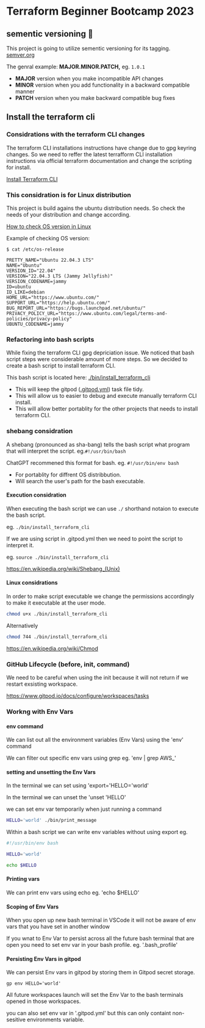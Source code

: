 # Terraform Beginner Bootcamp 2023

## sementic versioning :mage:

This project is going to utilize sementic versioning for its tagging.
[semver.org](https://semver.org/)

The genral example:
 **MAJOR.MINOR.PATCH,** eg. `1.0.1`

- **MAJOR** version when you make incompatible API changes
- **MINOR** version when you add functionality in a backward compatible manner
- **PATCH** version when you make backward compatible bug fixes

## Install the terraform cli

### Considrations with the terraform CLI changes
The terraform CLI installations instructions have change due to gpg keyring changes. So we need to reffer the latest terrafform CLI installation instructions via official terraform documentation and change the scripting for install.

[Install Terraform CLI](https://developer.hashicorp.com/terraform/tutorials/aws-get-started/install-cli)


### This considration is for Linux distribution
This project is build agains the ubuntu distribution needs. So check the needs of your distribution and change according.

[How to check OS version in Linux](https://www.ionos.com/digitalguide/server/know-how/how-to-check-your-linux-version/#:~:text=The%20command%20%E2%80%9Cuname%20%2Dr%E2%80%9D,the%20Linux%20kernel%20is%205.4.)

Example of checking OS version:

```
$ cat /etc/os-release

PRETTY_NAME="Ubuntu 22.04.3 LTS"
NAME="Ubuntu"
VERSION_ID="22.04"
VERSION="22.04.3 LTS (Jammy Jellyfish)"
VERSION_CODENAME=jammy
ID=ubuntu
ID_LIKE=debian
HOME_URL="https://www.ubuntu.com/"
SUPPORT_URL="https://help.ubuntu.com/"
BUG_REPORT_URL="https://bugs.launchpad.net/ubuntu/"
PRIVACY_POLICY_URL="https://www.ubuntu.com/legal/terms-and-policies/privacy-policy"
UBUNTU_CODENAME=jammy
```

### Refactoring into bash scripts

While fixing the terraform CLI gpg depriciation issue. We noticed that bash script steps were considerable amount of more steps. So we decided to create a bash script to install terraform CLI.

This bash script is located here: [./bin/install_terraform_cli](./bin/install_terraform_cli)



- This will keep the gitpod ([.gitpod.yml](.gitpod)) task file tidy.
- This will allow us to easier to debug and execute manually terraform CLI install.
- This will allow better portablity for the other projects that needs to install terraform CLI.


### shebang considration

A shebang (pronounced as sha-bang) tells the bash script what program that will interpret the script. eg.`#!/usr/bin/bash` 

ChatGPT recommened this format for bash. eg. `#!/usr/bin/env bash`

- For portablity for diffrent OS distribbution.
- Will search the user's path for the bash executable.


#### Execution considration


When executing the bash script we can use `./` shorthand notaion to execute the bash script.

eg. `./bin/install_terraform_cli`

If we are using script in .gitpod.yml then we need to point the script to interpret it.

eg. `source ./bin/install_terraform_cli`

https://en.wikipedia.org/wiki/Shebang_(Unix)



#### Linux considrations

In order to make script executable we change the permissions accordingly to make it executable at the user mode.
```sh
chmod u+x ./bin/install_terraform_cli
```

Alternatively 
```sh
chmod 744 ./bin/install_terraform_cli
```
https://en.wikipedia.org/wiki/Chmod


### GitHub Lifecycle (before, init, command)

We need to be careful when using the init because it will not return if we restart exsisting workspace.

https://www.gitpod.io/docs/configure/workspaces/tasks


### Workng with Env Vars

#### env command

We can list out all the environment variables (Env Vars) using the 'env' command

We can filter out specific env vars using grep eg. 'env | grep AWS_'

#### setting and unsetting the Env Vars

In the terminal we can set using 'export='HELLO='world'

In the terminal we can unset the 'unset 'HELLO'

we can set env var temporarily when just running a command 

```sh
HELLO='world' ./bin/print_message
```

Within a bash script we can write env variables without using export eg.
```sh
#!/usr/bin/env bash

HELLO='world'

echo $HELLO
```

#### Printing vars 

We can print env vars using echo eg. 'echo $HELLO'


#### Scoping of Env Vars

When you open up new bash terminal in VSCode it will not be aware of env vars that you have set in another window 

If you wnat to Env Var to persist across all the future bash terminal that are open you need to set env var in your bash profile. eg. '.bash_profile'


#### Persisting Env Vars in gitpod

We can persist Env vars in gitpod by storing them in Gitpod secret storage.

```
gp env HELLO='world'

```

All future workspaces launch will set the Env Var to the bash terminals opened in those workspaces.


you can  also set env var in '.gitpod.yml' but this can only containt non-sesitive environments variable.